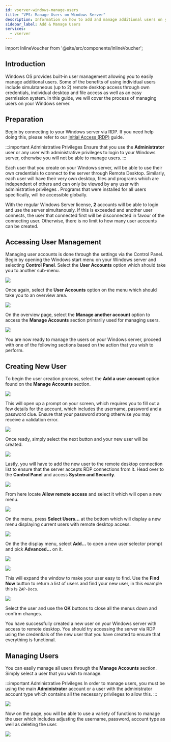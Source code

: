 ```yaml
---
id: vserver-windows-manage-users
title: "VPS: Manage Users on Windows Server"
description: Information on how to add and manage additional users on your Windows VPS from ZAP-Hosting - ZAP-Hosting.com documentation
sidebar_label: Add & Manage Users
services:
  - vserver
---
```


import InlineVoucher from '@site/src/components/InlineVoucher';

## Introduction

Windows OS provides built-in user management allowing you to easily manage additional users. Some of the benefits of using individual users include simulataneous (up to 2) remote desktop access through own credentials, individual desktop and file access as well as an easy permission system. In this guide, we will cover the process of managing users on your Windows server.

<InlineVoucher />

## Preparation

Begin by connecting to your Windows server via RDP. If you need help doing this, please refer to our [Initial Access (RDP)](vserver-windows-userdp.md) guide.

:::important Administrative Privileges
Ensure that you use the **Administrator** user or any user with administrative privileges  to login to your Windows server, otherwise you will not be able to manage users.
:::

Each user that you create on your Windows server, will be able to use their own credentials to connect to the server through Remote Desktop. Similarly, each user will have their very own desktop, files and programs which are independent of others and can only be viewed by any user with administrative privileges . Programs that were installed for all users specifically, will be accessible globally.

With the regular Windows Server license, **2** accounts will be able to login and use the server simultanously. If this is exceeded and another user connects, the user that connected first will be disconnected in favour of the connecting user. Otherwise, there is no limit to how many user accounts can be created.

## Accessing User Management

Managing user accounts is done through the settings via the Control Panel. Begin by opening the Windows start menu on your Windows server and selecting **Control Panel**. Select the **User Accounts** option which should take you to another sub-menu.

![](https://screensaver01.zap-hosting.com/index.php/s/zePaY2rcCwTgaCo/preview)

Once again, select the **User Accounts** option on the menu which should take you to an overview area.

![](https://screensaver01.zap-hosting.com/index.php/s/rafwZP8rDnycjpa/preview)

On the overview page, select the **Manage another account** option to access the **Manage Accounts** section primarily used for managing users.

![](https://screensaver01.zap-hosting.com/index.php/s/iyQ9ZXoFLdMTNSZ/preview)

You are now ready to manage the users on your Windows server, proceed with one of the following sections based on the action that you wish to perform.

## Creating New User

To begin the user creation process, select the **Add a user account** option found on the **Manage Accounts** section.

![](https://screensaver01.zap-hosting.com/index.php/s/x4EpREF5FJoLycw/preview)

This will open up a prompt on your screen, which requires you to fill out a few details for the account, which includes the username, password and a password clue. Ensure that your password strong otherwise you may receive a validation error.

![](https://screensaver01.zap-hosting.com/index.php/s/dAyCkyAA2BLwNNe/preview)

Once ready, simply select the next button and your new user will be created.

![](https://screensaver01.zap-hosting.com/index.php/s/zEZGXQH9ErcCbgD/preview)

Lastly, you will have to add the new user to the remote desktop connection list to ensure that the server accepts RDP connections from it. Head over to the **Control Panel** and access **System and Security**.

![](https://screensaver01.zap-hosting.com/index.php/s/NtNg7sRRgDdnffr/preview)

From here locate **Allow remote access** and select it which will open a new menu.

![](https://screensaver01.zap-hosting.com/index.php/s/diBL57HtffpNAGX/preview)

On the menu, press **Select Users...** at the bottom which will display a new menu displaying current users with remote desktop access.

![](https://screensaver01.zap-hosting.com/index.php/s/TP7LW2pWboFKixy/preview)

On the the display menu, select **Add...**  to open a new user selector prompt and pick **Advanced...** on it.

![](https://screensaver01.zap-hosting.com/index.php/s/MTinLT9PDA45TAS/preview)

![](https://screensaver01.zap-hosting.com/index.php/s/SNd89fxNXKbfBBt/preview)

This will expand the window to make your user easy to find. Use the **Find Now** button to return a list of users and find your new user, in this example this is `ZAP-Docs`.

![](https://screensaver01.zap-hosting.com/index.php/s/spQL9fTNd778bry/preview)

Select the user and use the **OK** buttons to close all the menus down and confirm changes.

You have successfully created a new user on your Windows server with access to remote desktop. You should try accessing the server via RDP using the credentials of the new user that you have created to ensure that everything is functional.

## Managing Users

You can easily manage all users through the **Manage Accounts** section. Simply select a user that you wish to manage.

:::important Administrative Privileges
In order to manage users, you must be using the main **Administrator** account or a user with the administrator account type which contains all the necessary privileges  to allow this.
:::

![](https://screensaver01.zap-hosting.com/index.php/s/yJPTWKieZNZXifH/preview)

Now on the page, you will be able to use a variety of functions to manage the user which includes adjusting the username, password, account type as well as deleting the user.

![](https://screensaver01.zap-hosting.com/index.php/s/tkPtbrmfsnK3TcG/preview)